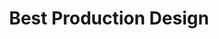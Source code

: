 ---
title: "Best Production Design"
edition: 2007
kind: "technical"
film: sweeney-todd.md
image: https://m.media-amazon.com/images/M/MV5BMTAwNjUwNDM1NDleQTJeQWpwZ15BbWU3MDM0MTY0MzM@._V1_FMjpg_UX1024_.jpg
type: award
weight: 11
---